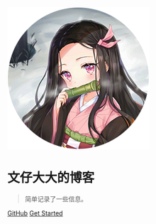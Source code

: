 <!-- _coverpage.md -->

![logo](images/TX.png)

# 文仔大大的博客 <!-- <small>3.5</small> -->

> 简单记录了一些信息。

<!-- - 简单、轻便 (压缩后 ~21kB)
- 无需生成 html 文件
- 众多主题 -->

[GitHub](https://github.com/WZWMaster/WZWMaster.github.io)
[Get Started](README)
